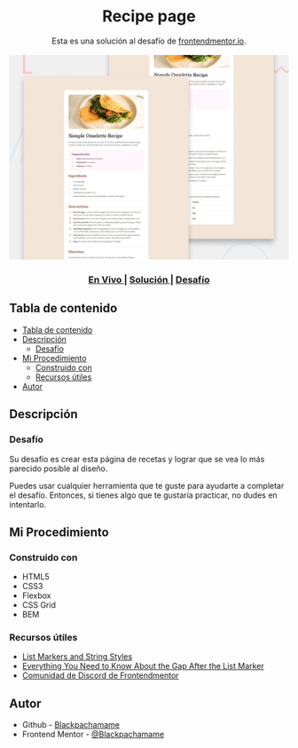 <h1 align="center">Recipe page</h1>

<div align="center">
   Esta es una solución al desafío de <a href="https://www.frontendmentor.io/">frontendmentor.io</a>.
</div>
<br>
<div align="center">
<img src="preview.jpg" />
  <h3>
    <a href="https://blackpachamame.github.io/frontendmentor/newbie/recipe-page/">
      En Vivo
    </a>
    <span> | </span>
    <a href="#">
      Solución
    </a>
   <span> | </span>
    <a href="https://www.frontendmentor.io/challenges/recipe-page-KiTsR8QQKm">
      Desafío
    </a>
  </h3>
</div>

## Tabla de contenido

- [Tabla de contenido](#tabla-de-contenido)
- [Descripción](#descripción)
  - [Desafío](#desafío)
- [Mi Procedimiento](#mi-procedimiento)
  - [Construido con](#construido-con)
  - [Recursos útiles](#recursos-útiles)
- [Autor](#autor)

## Descripción

### Desafío

Su desafío es crear esta página de recetas y lograr que se vea lo más parecido posible al diseño.

Puedes usar cualquier herramienta que te guste para ayudarte a completar el desafío. Entonces, si tienes algo que te gustaría practicar, no dudes en intentarlo.

## Mi Procedimiento

### Construido con

- HTML5
- CSS3
- Flexbox
- CSS Grid
- BEM

### Recursos útiles

- [List Markers and String Styles](https://css-tricks.com/list-markers-and-string-styles/)
- [Everything You Need to Know About the Gap After the List Marker
](https://css-tricks.com/everything-you-need-to-know-about-the-gap-after-the-list-marker/)
- [Comunidad de Discord de Frontendmentor](https://discord.com/invite/UAfh3qzhYb)

## Autor

- Github - [Blackpachamame](https://github.com/Blackpachamame)
- Frontend Mentor - [@Blackpachamame](https://www.frontendmentor.io/profile/Blackpachamame)